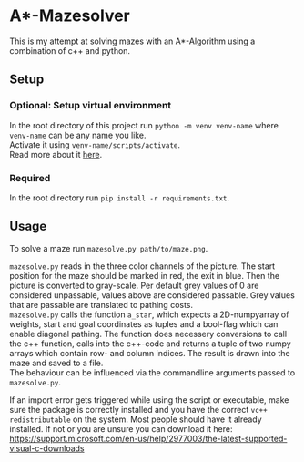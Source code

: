 # A*-Mazesolver
This is my attempt at solving mazes with an A*-Algorithm using a combination of c++ and python.



## Setup
### Optional: Setup virtual environment
In the root directory of this project run ```python -m venv venv-name``` where ```venv-name``` can be any name you like.  
Activate it using ```venv-name/scripts/activate```.  
Read more about it [here](https://docs.python.org/3/tutorial/venv.html).

### Required
In the root directory run ```pip install -r requirements.txt```.

## Usage

To solve a maze run ```mazesolve.py path/to/maze.png```.


```mazesolve.py``` reads in the three color channels of the picture. The start position for the maze should be marked in red, the exit in blue. Then the picture is converted to gray-scale. Per default grey values of 0 are considered unpassable, values above are considered passable. Grey values that are passable are translated to pathing costs.  
```mazesolve.py``` calls the function ```a_star```, which expects a 2D-numpyarray of weights, start and goal coordinates as tuples and a bool-flag which can enable diagonal pathing. The function does necessery conversions to call the c++ function, calls into the c++-code and returns a tuple of two numpy arrays which contain row- and column indices. The result is drawn into the maze and saved to a file.  
The behaviour can be influenced via the commandline arguments passed to ```mazesolve.py```.

If an import error gets triggered while using the script or executable, make sure the package is correctly installed and you have the correct ```vc++ redistributable``` on the system. Most people should have it already installed. If not or you are unsure you can download it here: https://support.microsoft.com/en-us/help/2977003/the-latest-supported-visual-c-downloads